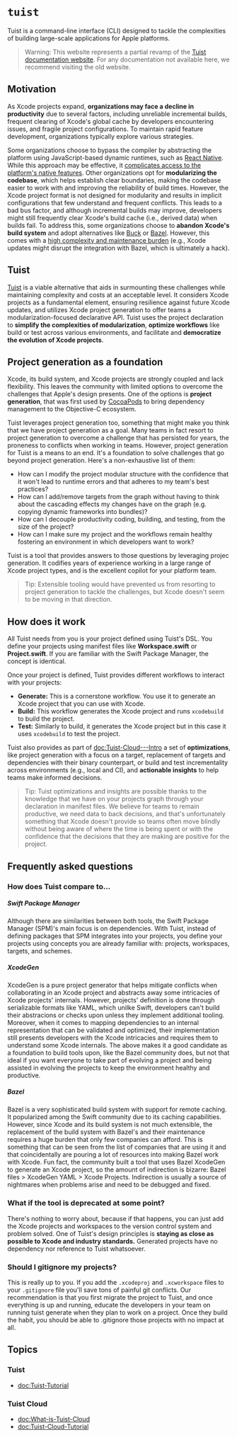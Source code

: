 # ``tuist``

Tuist is a command-line interface (CLI) designed to tackle the complexities of building large-scale applications for Apple platforms.

> Warning: This website represents a partial revamp of the [Tuist documentation website](https://docs.tuist.io). For any documentation not available here, we recommend visiting the old website.


## Motivation

As Xcode projects expand, **organizations may face a decline in productivity** due to several factors, including unreliable incremental builds, frequent clearing of Xcode's global cache by developers encountering issues, and fragile project configurations. To maintain rapid feature development, organizations typically explore various strategies.

Some organizations choose to bypass the compiler by abstracting the platform using JavaScript-based dynamic runtimes, such as [React Native](https://reactnative.dev/). While this approach may be effective, it [complicates access to the platform's native features](https://shopify.engineering/building-app-clip-react-native). Other organizations opt for **modularizing the codebase**, which helps establish clear boundaries, making the codebase easier to work with and improving the reliability of build times. However, the Xcode project format is not designed for modularity and results in implicit configurations that few understand and frequent conflicts. This leads to a bad bus factor, and although incremental builds may improve, developers might still frequently clear Xcode's build cache (i.e., derived data) when builds fail. To address this, some organizations choose to **abandon Xcode's build system** and adopt alternatives like [Buck](https://buck.build/) or [Bazel](https://bazel.build/). However, this comes with a [high complexity and maintenance burden](https://bazel.build/migrate/xcode) (e.g., Xcode updates might disrupt the integration with Bazel, which is ultimately a hack).

## Tuist

[Tuist](https://tuist.io) is a viable alternative that aids in surmounting these challenges while maintaining complexity and costs at an acceptable level. It considers Xcode projects as a fundamental element, ensuring resilience against future Xcode updates, and utilizes Xcode project generation to offer teams a modularization-focused declarative API. Tuist uses the project declaration to **simplify the complexities of modularization**, **optimize workflows** like build or test across various environments, and facilitate and **democratize the evolution of Xcode projects**.

## Project generation as a foundation

Xcode, its build system, and Xcode projects are strongly coupled and lack flexibility. This leaves the community with limited options to overcome the challenges that Apple's design presents. One of the options is **project generation**, that was first used by [CocoaPods](https://cocoapods.org) to bring dependency management to the Objective-C ecosystem. 

Tuist leverages project generation too, something that might make you think that we have project generation as a goal. Many teams in fact resort to project generation to overcome a challenge that has persisted for years, the proneness to conflicts when working in teams. However, project generation for Tuist is a means to an end. It's a foundation to solve challenges that go beyond project generation. Here's a non-exhaustive list of them:

- How can I modify the project modular structure with the confidence that it won't lead to runtime errors and that adheres to my team's best practices?
- How can I add/remove targets from the graph without having to think about the cascading effects my changes have on the graph (e.g. copying dynamic frameworks into bundles)?
- How can I decouple productivity coding, building, and testing, from the size of the project? 
- How can I make sure my project and the workflows remain healthy fostering an environment in which developers want to work?

Tuist is a tool that provides answers to those questions by leveraging projec generation. It codifies years of experience working in a large range of Xcode project types, and is the excellent copilot for your platform team.

> Tip: Extensible tooling would have prevented us from resorting to project generation to tackle the challenges, but Xcode doesn't seem to be moving in that direction.

## How does it work

All Tuist needs from you is your project defined using Tuist's DSL. You define your projects using manifest files like **Workspace.swift** or **Project.swift**. If you are familiar with the Swift Package Manager, the concept is identical.

Once your project is defined, Tuist provides different workflows to interact with your projects:

- **Generate:** This is a cornerstone workflow. You use it to generate an Xcode project that you can use with Xcode. 
- **Build:** This workflow generates the Xcode project and runs `xcodebuild` to build the project.
- **Test:** Similarly to build, it generates the Xcode project but in this case it uses `xcodebuild` to test the project.

Tuist also provides as part of <doc:Tuist-Cloud---Intro> a set of **optimizations**, like project generation with a focus on a target, replacement of targets and dependencies with their binary counterpart, or build and test incrementality across environments (e.g., local and CI), and **actionable insights** to help teams make informed decisions. 

> Tip: Tuist optimizations and insights are possible thanks to the knowledge that we have on your projects graph through your declaration in manifest files. We believe for teams to remain productive, we need data to back decisions, and that's unfortunately something that Xcode doesn't provide so teams often move blindly without being aware of where the time is being spent or with the confidence that the decisions that they are making are positive for the project.

## Frequently asked questions

### How does Tuist compare to...

##### Swift Package Manager

Although there are similarities between both tools, the Swift Package Manager (SPM)'s main focus is on dependencies. With Tuist, instead of defining packages that SPM integrates into your projects, you define your projects using concepts you are already familiar with: projects, workspaces, targets, and schemes.

##### XcodeGen

XcodeGen is a pure project generator that helps mitigate conflicts when collaborating in an Xcode project and abstracts away some intricacies of Xcode projects' internals. However, projects' definition is done through serializable formats like YAML, which unilke Swift, developers can't build their abstracions or checks upon unless they implement additional tooling. Moreover, when it comes to mapping dependencies to an internal representation that can be validated and optimized, their implementation still presents developers with the Xcode intricacies and requires them to understand some Xcode internals. The above makes it a good candidate as a foundation to build tools upon, like the Bazel community does, but not that ideal if you want everyone to take part of evolving a project and being assisted in evolving the projects to keep the environment healthy and productive.

##### Bazel

Bazel is a very sophisticated build system with support for remote caching. It popularized among the Swift community due to its caching capabilities. However, since Xcode and its build system is not much extensible, the replacement of the build system with Bazel's and their maintenance requires a huge burden that only few companies can afford. This is something that can be seen from the list of companies that are using it and that coincidentally are pouring a lot of resources into making Bazel work with Xcode. Fun fact, the community built a tool that uses Bazel XcodeGen to generate an Xcode project, so the amount of indirection is bizarre: Bazel files > XcodeGen YAML > Xcode Projects. Indirection is usually a source of nightmares when problems arise and need to be debugged and fixed.


### What if the tool is deprecated at some point?

There's nothing to worry about, because if that happens, you can just add the Xcode projects and workspaces to the version control system and problem solved. One of Tuist's design principles is **staying as close as possible to Xcode and industry standards.** Generated projects have no dependency nor reference to Tuist whatsoever.

### Should I gitignore my projects?

This is really up to you. If you add the `.xcodeproj` and `.xcworkspace` files to your `.gitignore` file you'll save tons of painful git conflicts. Our recommendation is that you first migrate the project to Tuist, and once everything is up and running, educate the developers in your team on running tuist generate when they plan to work on a project. Once they build the habit, you should be able to .gitignore those projects with no impact at all.

## Topics

### Tuist

- <doc:Tuist-Tutorial>

### Tuist Cloud

- <doc:What-is-Tuist-Cloud>
- <doc:Tuist-Cloud-Tutorial>
